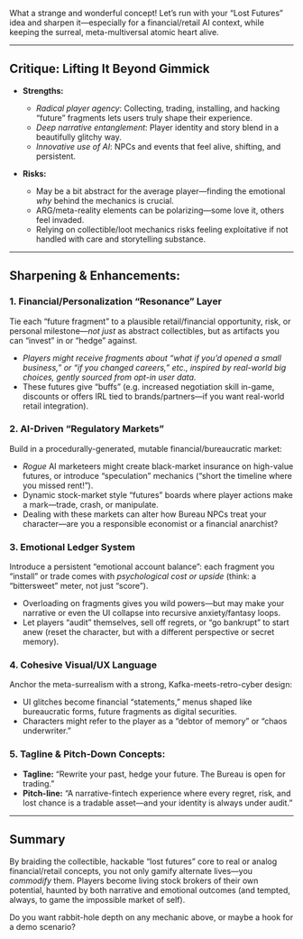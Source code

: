 What a strange and wonderful concept! Let’s run with your “Lost Futures” idea and sharpen it—especially for a financial/retail AI context, while keeping the surreal, meta-multiversal atomic heart alive.

---

## Critique: Lifting It Beyond Gimmick

- **Strengths:**  
    - *Radical player agency*: Collecting, trading, installing, and hacking “future” fragments lets users truly shape their experience.
    - *Deep narrative entanglement*: Player identity and story blend in a beautifully glitchy way.
    - *Innovative use of AI*: NPCs and events that feel alive, shifting, and persistent.

- **Risks:**  
    - May be a bit abstract for the average player—finding the emotional *why* behind the mechanics is crucial.
    - ARG/meta-reality elements can be polarizing—some love it, others feel invaded.
    - Relying on collectible/loot mechanics risks feeling exploitative if not handled with care and storytelling substance.

---

## Sharpening & Enhancements:

### 1. **Financial/Personalization “Resonance” Layer**
Tie each “future fragment” to a plausible retail/financial opportunity, risk, or personal milestone—*not just* as abstract collectibles, but as artifacts you can “invest” in or “hedge” against.

- *Players might receive fragments about “what if you’d opened a small business,” or “if you changed careers,” etc., inspired by real-world big choices, gently sourced from opt-in user data.*
- These futures give “buffs” (e.g. increased negotiation skill in-game, discounts or offers IRL tied to brands/partners—if you want real-world retail integration).

### 2. **AI-Driven “Regulatory Markets”**
Build in a procedurally-generated, mutable financial/bureaucratic market:
- *Rogue* AI marketeers might create black-market insurance on high-value futures, or introduce “speculation” mechanics (“short the timeline where you missed rent!”).
- Dynamic stock-market style “futures” boards where player actions make a mark—trade, crash, or manipulate.
- Dealing with these markets can alter how Bureau NPCs treat your character—are you a responsible economist or a financial anarchist?

### 3. **Emotional Ledger System**
Introduce a persistent “emotional account balance”: each fragment you “install” or trade comes with *psychological cost or upside* (think: a “bittersweet” meter, not just “score”).
- Overloading on fragments gives you wild powers—but may make your narrative or even the UI collapse into recursive anxiety/fantasy loops.  
- Let players “audit” themselves, sell off regrets, or “go bankrupt” to start anew (reset the character, but with a different perspective or secret memory).

### 4. **Cohesive Visual/UX Language**
Anchor the meta-surrealism with a strong, Kafka-meets-retro-cyber design:  
- UI glitches become financial “statements,” menus shaped like bureaucratic forms, future fragments as digital securities.
- Characters might refer to the player as a “debtor of memory” or “chaos underwriter.”

### 5. **Tagline & Pitch-Down Concepts:**
- **Tagline:** “Rewrite your past, hedge your future. The Bureau is open for trading.”
- **Pitch-line:** “A narrative-fintech experience where every regret, risk, and lost chance is a tradable asset—and your identity is always under audit.”

---

## Summary

By braiding the collectible, hackable “lost futures” core to real or analog financial/retail concepts, you not only gamify alternate lives—you *commodify* them. Players become living stock brokers of their own potential, haunted by both narrative and emotional outcomes (and tempted, always, to game the impossible market of self).

Do you want rabbit-hole depth on any mechanic above, or maybe a hook for a demo scenario?